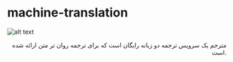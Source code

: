 # machine-translation

![alt text](http://s8.picofile.com/file/8348283550/Screenshot_from_2019_01_09_01_08_25.png)

<p align="right">مترجم 
یک سرویس ترجمه دو زبانه رایگان است که برای ترجمه روان تر متن ارائه شده است.</p>
